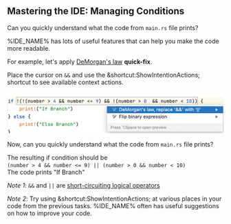 ## Mastering the IDE: Managing Conditions

Can you quickly understand what the code from `main.rs` file prints?
 
%IDE_NAME% has lots of useful features that can help you make the code more readable.

For example, let's apply [DeMorgan's law](https://en.wikipedia.org/wiki/De_Morgan%27s_laws) **quick-fix**.

Place the cursor on `&&` and use the &shortcut:ShowIntentionActions; shortcut to see available context actions.

![](image.png)

Now, can you quickly understand what the code from `main.rs` file prints?

<div class="hint">
  The resulting if condition should be <br>
  <code>(number > 4 && number <= 9) || (number > 0 && number < 10)</code>
</div>


<div class="hint">
  The code prints "If Branch"
</div>


*Note 1*: `&&` and `||` are [short-circuiting logical operators](https://en.wikipedia.org/wiki/Short-circuit_evaluation)

*Note 2*: Try using &shortcut:ShowIntentionActions; at various places in your code from the previous tasks.
%IDE_NAME% often has useful suggestions on how to improve your code.